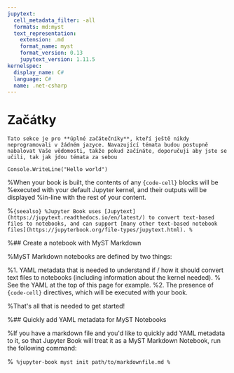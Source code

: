 ```yaml
---
jupytext:
  cell_metadata_filter: -all
  formats: md:myst
  text_representation:
    extension: .md
    format_name: myst
    format_version: 0.13
    jupytext_version: 1.11.5
kernelspec:
  display_name: C#
  language: C#
  name: .net-csharp
---
```


Začátky
===

```{note}
Tato sekce je pro **úplné začátečníky**, kteří ještě nikdy neprogramovali v žádném jazyce. Navazující témata budou postupně nabalovat Vaše vědomosti, takže pokud začínáte, doporučuji aby jste se učili, tak jak jdou témata za sebou
```

```{code-cell} 
Console.WriteLine("Hello world")
```


%When your book is built, the contents of any `{code-cell}` blocks will be
%executed with your default Jupyter kernel, and their outputs will be displayed
%in-line with the rest of your content.

%```{seealso}
%Jupyter Book uses [Jupytext](https://jupytext.readthedocs.io/en/latest/) to convert text-based files to notebooks, and can support [many other text-based notebook files](https://jupyterbook.org/file-types/jupytext.html).
%```

%## Create a notebook with MyST Markdown

%MyST Markdown notebooks are defined by two things:

%1. YAML metadata that is needed to understand if / how it should convert text files to notebooks (including information about the kernel needed).
%   See the YAML at the top of this page for example.
%2. The presence of `{code-cell}` directives, which will be executed with your book.

%That's all that is needed to get started!

%## Quickly add YAML metadata for MyST Notebooks

%If you have a markdown file and you'd like to quickly add YAML metadata to it, so that Jupyter Book will treat it as a MyST Markdown Notebook, run the following command:

%```
%jupyter-book myst init path/to/markdownfile.md
%```
